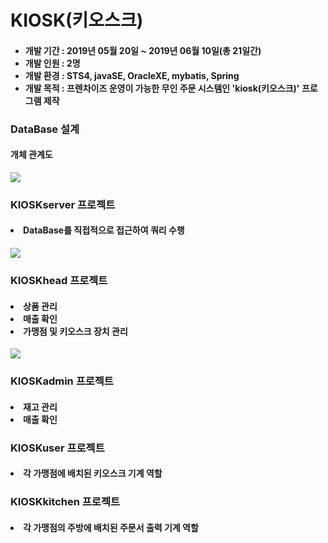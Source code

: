 # KIOSK(키오스크)

<ul>
<h4>
<li>개발 기간 : 2019년 05월 20일 ~ 2019년 06월 10일(총 21일간)</li>
<li>개발 인원 : 2명</li>
<li>개발 환경 : STS4, javaSE, OracleXE, mybatis, Spring</li>
<li>개발 목적 : 프렌차이즈 운영이 가능한 무인 주문 시스템인 'kiosk(키오스크)' 프로그램 제작</li>
</h4>  
</ul>

<h3>DataBase 설계</h3>
<h4>개체 관계도</h4>
<img src="https://postfiles.pstatic.net/MjAxOTA2MTFfOTkg/MDAxNTYwMjM5ODQ4Mjk2.43iSLlYii8LQsjabhD2V7TlvKMfKTPuKhiuqsPX_1L8g.LjrH-8dp5nBUbyok8wa-4x0nCVojNqdT0fVmqIjTc_Ig.PNG.dmsl620/%EA%B0%9C%EC%B2%B4%EA%B4%80%EA%B3%84%EB%8F%84.png?type=w580"/>

<h3>KIOSKserver 프로젝트</h3>
<h4>
<li>DataBase를 직접적으로 접근하여 쿼리 수행</li>
</h4>

<img src="https://postfiles.pstatic.net/MjAxOTA2MTFfMTA0/MDAxNTYwMjQwNDQ5NDc3.HlCOcDaQ5vvze0SN0qn3B3i89hbHOwGjfUyDAHpGVQMg.Lap4a761rqt3Cx-_csMETdSXUQ5VbVsyMcs9uJbHElwg.PNG.qwea8501/%EB%A1%9C%EA%B7%B8%EC%9D%B8_-_root.png?type=w773" />


<h3>KIOSKhead 프로젝트</h3>
<h4>
<li>상품 관리</li>
<li>매출 확인</li>
<li>가맹점 및 키오스크 장치 관리</li>
</h4>

<img src="https://postfiles.pstatic.net/MjAxOTA2MTFfMTk5/MDAxNTYwMjQwNDUzMjY5.TXRIrvpC6OEv7e1FJ8WWRPH024N0zvhjXuP8RzuRO6Yg.ytbfdFqBXvuciUraEqdNuZeHEFrGUZoSVW_-DmVNxMog.PNG.dmsl620/%EB%A1%9C%EA%B7%B8%EC%9D%B8_-_root.png?type=w580"/>


<h3>KIOSKadmin 프로젝트</h3>
<h4>
<li>재고 관리</li>
<li>매출 확인</li>
</h4>

<h3>KIOSKuser 프로젝트</h3>
<h4>
<li>각 가맹점에 배치된 키오스크 기계 역할</li>
</h4>

<h3>KIOSKkitchen 프로젝트</h3>
<h4>
<li>각 가맹점의 주방에 배치된 주문서 출력 기계 역할</li>
</h4>

